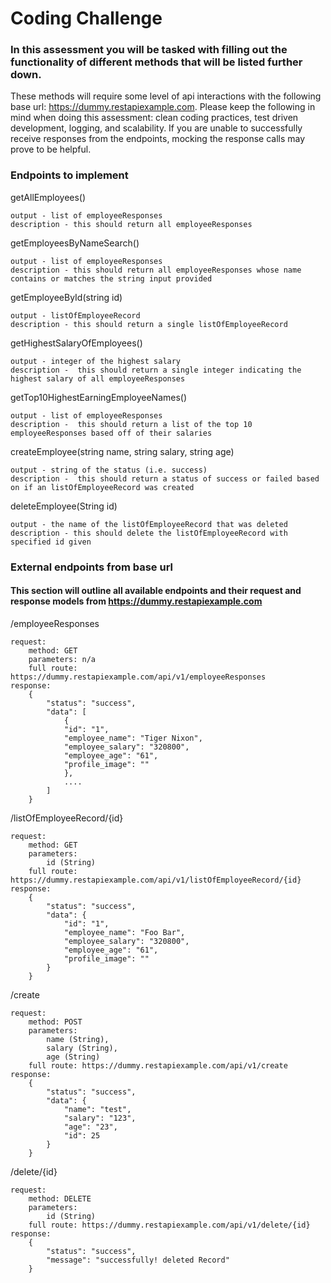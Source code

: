 # Coding Challenge

### In this assessment you will be tasked with filling out the functionality of different methods that will be listed further down.
These methods will require some level of api interactions with the following base url: https://dummy.restapiexample.com.
Please keep the following in mind when doing this assessment: clean coding practices, test driven development, logging, and scalability.
If you are unable to successfully receive responses from the endpoints, mocking the response calls may prove to be helpful.

### Endpoints to implement

getAllEmployees()

    output - list of employeeResponses
    description - this should return all employeeResponses

getEmployeesByNameSearch()

    output - list of employeeResponses
    description - this should return all employeeResponses whose name contains or matches the string input provided

getEmployeeById(string id)

    output - listOfEmployeeRecord
    description - this should return a single listOfEmployeeRecord

getHighestSalaryOfEmployees()

    output - integer of the highest salary
    description -  this should return a single integer indicating the highest salary of all employeeResponses

getTop10HighestEarningEmployeeNames()

    output - list of employeeResponses
    description -  this should return a list of the top 10 employeeResponses based off of their salaries

createEmployee(string name, string salary, string age)

    output - string of the status (i.e. success)
    description -  this should return a status of success or failed based on if an listOfEmployeeRecord was created

deleteEmployee(String id)

    output - the name of the listOfEmployeeRecord that was deleted
    description - this should delete the listOfEmployeeRecord with specified id given

### External endpoints from base url
#### This section will outline all available endpoints and their request and response models from https://dummy.restapiexample.com
/employeeResponses

    request:
        method: GET
        parameters: n/a
        full route: https://dummy.restapiexample.com/api/v1/employeeResponses
    response:
        {
            "status": "success",
            "data": [
                {
                "id": "1",
                "employee_name": "Tiger Nixon",
                "employee_salary": "320800",
                "employee_age": "61",
                "profile_image": ""
                },
                ....
            ]
        }

/listOfEmployeeRecord/{id}

    request:
        method: GET
        parameters: 
            id (String)
        full route: https://dummy.restapiexample.com/api/v1/listOfEmployeeRecord/{id}
    response: 
        {
            "status": "success",
            "data": {
                "id": "1",
                "employee_name": "Foo Bar",
                "employee_salary": "320800",
                "employee_age": "61",
                "profile_image": ""
            }
        }

/create

    request:
        method: POST
        parameters: 
            name (String),
            salary (String),
            age (String)
        full route: https://dummy.restapiexample.com/api/v1/create
    response:
        {
            "status": "success",
            "data": {
                "name": "test",
                "salary": "123",
                "age": "23",
                "id": 25
            }
        }

/delete/{id}

    request:
        method: DELETE
        parameters:
            id (String)
        full route: https://dummy.restapiexample.com/api/v1/delete/{id}
    response:
        {
            "status": "success",
            "message": "successfully! deleted Record"
        }